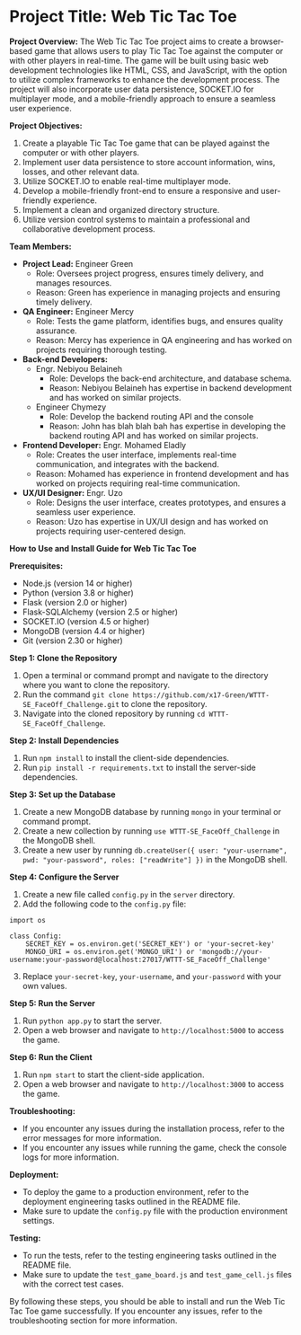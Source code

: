 # **Project Title:** Web Tic Tac Toe

**Project Overview:** The Web Tic Tac Toe project aims to create a browser-based game that allows users to play Tic Tac Toe against the computer or with other players in real-time. The game will be built using basic web development technologies like HTML, CSS, and JavaScript, with the option to utilize complex frameworks to enhance the development process. The project will also incorporate user data persistence, SOCKET.IO for multiplayer mode, and a mobile-friendly approach to ensure a seamless user experience.

**Project Objectives:**

1. Create a playable Tic Tac Toe game that can be played against the computer or with other players.
2. Implement user data persistence to store account information, wins, losses, and other relevant data.
3. Utilize SOCKET.IO to enable real-time multiplayer mode.
4. Develop a mobile-friendly front-end to ensure a responsive and user-friendly experience.
5. Implement a clean and organized directory structure.
6. Utilize version control systems to maintain a professional and collaborative development process.

**Team Members:**

- **Project Lead:** Engineer Green
    - Role: Oversees project progress, ensures timely delivery, and manages resources.
    - Reason: Green has experience in managing projects and ensuring timely delivery.
- **QA Engineer:** Engineer Mercy
    - Role: Tests the game platform, identifies bugs, and ensures quality assurance.
    - Reason: Mercy has experience in QA engineering and has worked on projects requiring thorough testing.
- **Back-end Developers:** 
	- Engr. Nebiyou Belaineh
	    - Role: Develops the back-end architecture, and database schema.
	    - Reason: Nebiyou Belaineh has expertise in backend development and has worked on similar projects.
	- Engineer Chymezy
		- Role: Develop the backend routing API and the console
		- Reason: John has blah blah bah has expertise in developing the backend routing API and has worked on similar projects.
- **Frontend Developer:** Engr. Mohamed Eladly
    - Role: Creates the user interface, implements real-time communication, and integrates with the backend.
    - Reason: Mohamed has experience in frontend development and has worked on projects requiring real-time communication.
- **UX/UI Designer:** Engr. Uzo 
    - Role: Designs the user interface, creates prototypes, and ensures a seamless user experience.
    - Reason: Uzo has expertise in UX/UI design and has worked on projects requiring user-centered design.

**How to Use and Install Guide for Web Tic Tac Toe**

**Prerequisites:**

- Node.js (version 14 or higher)
- Python (version 3.8 or higher)
- Flask (version 2.0 or higher)
- Flask-SQLAlchemy (version 2.5 or higher)
- SOCKET.IO (version 4.5 or higher)
- MongoDB (version 4.4 or higher)
- Git (version 2.30 or higher)

**Step 1: Clone the Repository**

1. Open a terminal or command prompt and navigate to the directory where you want to clone the repository.
2. Run the command `git clone https://github.com/x17-Green/WTTT-SE_FaceOff_Challenge.git` to clone the repository.
3. Navigate into the cloned repository by running `cd WTTT-SE_FaceOff_Challenge`.

**Step 2: Install Dependencies**

1. Run `npm install` to install the client-side dependencies.
2. Run `pip install -r requirements.txt` to install the server-side dependencies.

**Step 3: Set up the Database**

1. Create a new MongoDB database by running `mongo` in your terminal or command prompt.
2. Create a new collection by running `use WTTT-SE_FaceOff_Challenge` in the MongoDB shell.
3. Create a new user by running `db.createUser({ user: "your-username", pwd: "your-password", roles: ["readWrite"] })` in the MongoDB shell.

**Step 4: Configure the Server**

1. Create a new file called `config.py` in the `server` directory.
2. Add the following code to the `config.py` file:
```
import os

class Config:
    SECRET_KEY = os.environ.get('SECRET_KEY') or 'your-secret-key'
    MONGO_URI = os.environ.get('MONGO_URI') or 'mongodb://your-username:your-password@localhost:27017/WTTT-SE_FaceOff_Challenge'
```

3. Replace `your-secret-key`, `your-username`, and `your-password` with your own values.

**Step 5: Run the Server**

1. Run `python app.py` to start the server.
2. Open a web browser and navigate to `http://localhost:5000` to access the game.

**Step 6: Run the Client**

1. Run `npm start` to start the client-side application.
2. Open a web browser and navigate to `http://localhost:3000` to access the game.

**Troubleshooting:**

- If you encounter any issues during the installation process, refer to the error messages for more information.
- If you encounter any issues while running the game, check the console logs for more information.

**Deployment:**

- To deploy the game to a production environment, refer to the deployment engineering tasks outlined in the README file.
- Make sure to update the `config.py` file with the production environment settings.

**Testing:**

- To run the tests, refer to the testing engineering tasks outlined in the README file.
- Make sure to update the `test_game_board.js` and `test_game_cell.js` files with the correct test cases.

By following these steps, you should be able to install and run the Web Tic Tac Toe game successfully. If you encounter any issues, refer to the troubleshooting section for more information.